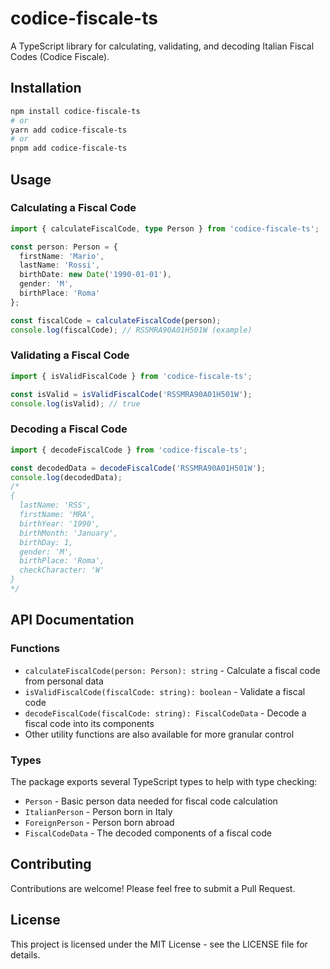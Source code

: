 # codice-fiscale-ts

A TypeScript library for calculating, validating, and decoding Italian Fiscal Codes (Codice Fiscale).

## Installation

```bash
npm install codice-fiscale-ts
# or
yarn add codice-fiscale-ts
# or
pnpm add codice-fiscale-ts
```

## Usage

### Calculating a Fiscal Code

```typescript
import { calculateFiscalCode, type Person } from 'codice-fiscale-ts';

const person: Person = {
  firstName: 'Mario',
  lastName: 'Rossi',
  birthDate: new Date('1990-01-01'),
  gender: 'M',
  birthPlace: 'Roma'
};

const fiscalCode = calculateFiscalCode(person);
console.log(fiscalCode); // RSSMRA90A01H501W (example)
```

### Validating a Fiscal Code

```typescript
import { isValidFiscalCode } from 'codice-fiscale-ts';

const isValid = isValidFiscalCode('RSSMRA90A01H501W');
console.log(isValid); // true
```

### Decoding a Fiscal Code

```typescript
import { decodeFiscalCode } from 'codice-fiscale-ts';

const decodedData = decodeFiscalCode('RSSMRA90A01H501W');
console.log(decodedData);
/*
{
  lastName: 'RSS',
  firstName: 'MRA',
  birthYear: '1990',
  birthMonth: 'January',
  birthDay: 1,
  gender: 'M',
  birthPlace: 'Roma',
  checkCharacter: 'W'
}
*/
```

## API Documentation

### Functions

- `calculateFiscalCode(person: Person): string` - Calculate a fiscal code from personal data
- `isValidFiscalCode(fiscalCode: string): boolean` - Validate a fiscal code
- `decodeFiscalCode(fiscalCode: string): FiscalCodeData` - Decode a fiscal code into its components
- Other utility functions are also available for more granular control

### Types

The package exports several TypeScript types to help with type checking:

- `Person` - Basic person data needed for fiscal code calculation
- `ItalianPerson` - Person born in Italy
- `ForeignPerson` - Person born abroad
- `FiscalCodeData` - The decoded components of a fiscal code

## Contributing

Contributions are welcome! Please feel free to submit a Pull Request.

## License

This project is licensed under the MIT License - see the LICENSE file for details.

